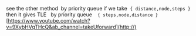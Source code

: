 see the other method
​
by priority queue if we take  `{ distance,node,steps } ` then it gives TLE
​
​
by priority queue  ` { steps,node,distance }`
​
[https://www.youtube.com/watch?v=9XybHVqTHcQ&ab_channel=takeUforward](http://)